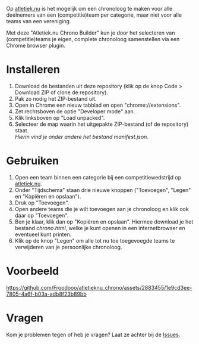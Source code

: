 Op [atletiek.nu](https://www.atletiek.nu/) is het mogelijk om een chronoloog te maken voor alle deelnemers van een (competitie)team per categorie, maar niet voor alle teams van een vereniging.

Met deze "Atletiek.nu Chrono Builder" kun je door het selecteren van (competitie)teams je eigen, complete chronoloog samenstellen via een Chrome browser plugin.

# Installeren
1. Download de bestanden uit deze repository (klik op de knop Code > Download ZIP of clone de repository).
2. Pak zo nodig het ZIP-bestand uit.
3. Open in Chrome een nieuw tabblad en open "chrome://extensions".
4. Zet rechtsboven de optie "Developer mode" aan.
5. Klik linksboven op "Load unpacked".
6. Selecteer de map waarin het uitgepakte ZIP-bestand (of de repository) staat.\
_Hierin vind je onder andere het bestand $manifest.json$._

# Gebruiken
1. Open een team binnen een categorie bij een competitiewedstrijd op [atletiek.nu](https://www.atletiek.nu/).
2. Onder "Tijdschema" staan drie nieuwe knoppen ("Toevoegen", "Legen" en "Kopiëren en opslaan").
3. Druk op "Toevoegen".
4. Open andere teams die je wilt toevoegen aan je chronoloog en klik ook daar op "Toevoegen".
5. Ben je klaar, klik dan op "Kopiëren en opslaan". Hiermee download je het bestand $chrono.html$, welke je kunt openen in een internetbrowser en eventueel kunt printen.
6. Klik op de knop "Legen" om alle tot nu toe toegevoegde teams te verwijderen van je persoonlijke chronoloog.

# Voorbeeld
https://github.com/Froodooo/atletieknu_chrono/assets/2883455/1e9cd3ee-7805-4a6f-b03a-adb8f23b89bb

# Vragen
Kom je problemen tegen of heb je vragen? Laat ze achter bij de [Issues](https://github.com/Froodooo/atletieknu_chrono/issues).
